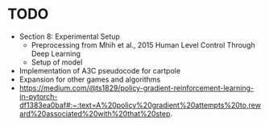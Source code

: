 # TODO

- Section 8: Experimental Setup
	- Preprocessing from Mhih et al., 2015 Human Level Control Through Deep Learning
	- Setup of model
- Implementation of A3C pseudocode for cartpole
- Expansion for other games and algorithms
- https://medium.com/@ts1829/policy-gradient-reinforcement-learning-in-pytorch-df1383ea0baf#:~:text=A%20policy%20gradient%20attempts%20to,reward%20associated%20with%20that%20step.
